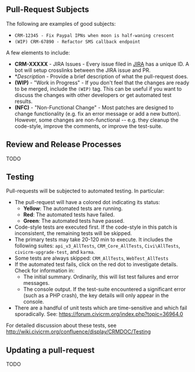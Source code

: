 ## Pull-Request Subjects

The following are examples of good subjects:

 * `CRM-12345 - Fix Paypal IPNs when moon is half-waning crescent`
 * `(WIP) CRM-67890 - Refactor SMS callback endpoint`

A few elements to include:

 * **CRM-XXXXX** - JIRA Issues - Every issue filed in [JIRA](http://issues.civicrm.org/)
   has a unique ID. A bot will setup crosslinks between the JIRA issue and PR.
 * **Description* - Provide a brief description of what the pull-request does.
 * **(WIP)** - "Work in Progress" - If you don't feel that the changes are ready
   to be merged, include the `(WIP)` tag. This can be useful if you want to
   discuss the changes with other developers or get automated test results.
 * **(NFC)** - "Non-Functional Change" - Most patches are designed to
   change functionality (e.g. fix an error message or add a new button).
   However, some changes are non-functional -- e.g. they cleanup the
   code-style, improve the comments, or improve the test-suite.

## Review and Release Processes

TODO

## Testing

Pull-requests will be subjected to automated testing. In particular:

 * The pull-request will have a colored dot indicating its status:
   * **Yellow**: The automated tests are running.
   * **Red**: The automated tests have failed.
   * **Green**: The automated tests have passed.
 * Code-style tests are executed first. If the code-style in this patch is inconsistent, the remaining tests will be skipped.
 * The primary tests may take 20-120 min to execute. It includes the following suites: `api_v3_AllTests`, `CRM_Core_AllTests`, `Civi\AllTests`, `civicrm-upgrade-test`, and `karma`.
 * Some tests are always skipped: `CRM_AllTests`, `WebTest_AllTests`
 * If the automated test fails, click on the red dot to investigate details. Check for information in:
   * The initial summary. Ordinarily, this will list test failures and error messages.
   * The console output. If the test-suite encountered a significant error (such as a PHP crash),
     the key details will only appear in the console.
 * There are a handful of unit tests which are time-sensitive and which fail sporadically. See: https://forum.civicrm.org/index.php?topic=36964.0

For detailed discussion about these tests, see http://wiki.civicrm.org/confluence/display/CRMDOC/Testing

## Updating a pull-request

TODO
